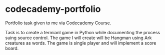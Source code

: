 # codecademy-portfolio
Portfolio task given to me via Codecademy Course.

Task is to create a termianl game in Python while documenting the process suing source control.
The game I will create will be Hangman using Ark creatures as words. The game is single player and will implement a score board.
